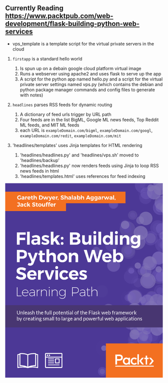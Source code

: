 ## Currently Reading https://www.packtpub.com/web-development/flask-building-python-web-services

 * vps_template is a template script for the virtual private servers in the cloud

1. `firstapp` is a standard hello world
   1. Is spun up on a debain google cloud platform virtual image
   2. Runs a webserver using apache2 and uses flask to serve up the app
   3. A script for the python app named hello.py and a script for the virtual private server settings
named vps.py (which contains the debian and python package manager commands and config files to 
generate with notes)
2. `headlines` parses RSS feeds for dynamic routing
   1. A dictionary of feed urls trigger by URL path
   2. Four feeds are in the list BigML, Google ML news feeds, Top Reddit ML feeds, and MIT ML feeds
   3. each URL is `exampleDomain.com/bigml`, `exampleDomain.com/googl`, `exampleDomain.com/redit`, `exampleDomain.com/mit`

3. 'headlines/templates' uses Jinja templates for HTML rendering
   1. 'headlines/headlines.py' and 'headlines/vps.sh' moved to 'headlines/backup'
   2. 'headlines/headlines.py' now renders feeds using Jinja to loop RSS news feeds in html
   3. 'headlines/templates.html' uses references for feed indexing

![flask_book.png](https://github.com/kayfay/flask-web-services/raw/master/flask_book.png)
